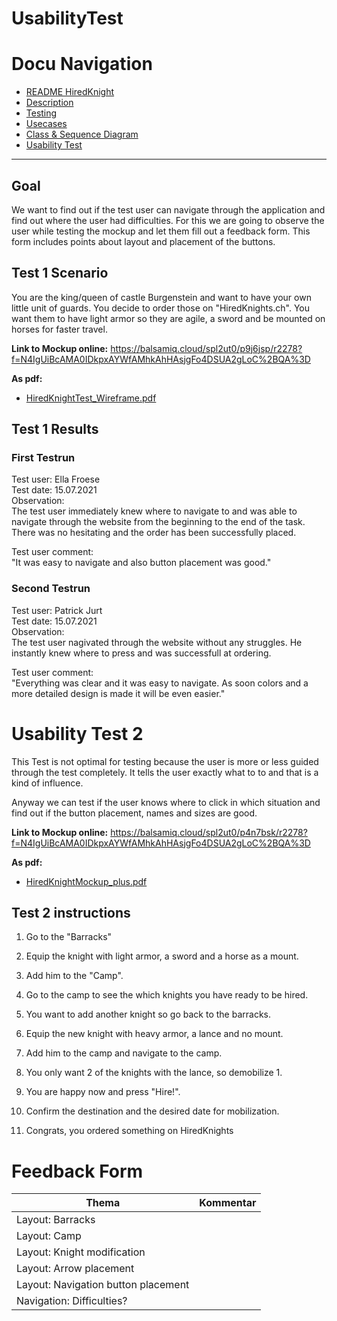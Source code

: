 # UsabilityTest


# Docu Navigation <!-- omit in toc -->
- [README HiredKnight](README.md) 
- [Description](description.md)
- [Testing](testing.md)
- [Usecases](usecases.md)
- [Class & Sequence Diagram](Class&SequenceDiagram.md)
- [Usability Test](usabilitytest.md)
------------------------------------------------------------------------

## Goal
We want to find out if the test user can navigate through the application and find out where the user had difficulties.
For this we are going to observe the user while testing the mockup and let them fill out a feedback form. This form includes points about layout and placement of the buttons.

## Test 1 Scenario

You are the king/queen of castle Burgenstein and want to have your own little unit of guards. You decide to order those on "HiredKnights.ch". You want them to have light armor so they are agile, a sword and be mounted on horses for faster travel.

<b>Link to Mockup online:</b>
https://balsamiq.cloud/spl2ut0/p9j6jsp/r2278?f=N4IgUiBcAMA0IDkpxAYWfAMhkAhHAsjgFo4DSUA2gLoC%2BQA%3D

<b>As pdf:</b>
- [HiredKnightTest_Wireframe.pdf](pdfs/HiredKnightTest_Wireframe.pdf) 

## Test 1 Results

### First Testrun

Test user:  Ella Froese\
Test date:  15.07.2021\
Observation:\
The test user immediately knew where to navigate to and was able to navigate through the website from the beginning to the end of the task. There was no hesitating and the order has been successfully placed.

Test user comment:\
"It was easy to navigate and also button placement was good."

### Second Testrun

Test user:  Patrick Jurt\
Test date:  15.07.2021\
Observation:\
The test user nagivated through the website without any struggles. He instantly knew where to press and was successfull at ordering.

Test user comment:\
"Everything was clear and it was easy to navigate. As soon colors and a more detailed design is made it will be even easier."

# Usability Test 2

This Test is not optimal for testing because the user is more or less guided through the test completely. It tells the user exactly what to to and that is a kind of influence.

Anyway we can test if the user knows where to click in which situation and find out if the button placement, names and sizes are good.

<b>Link to Mockup online:</b>
https://balsamiq.cloud/spl2ut0/p4n7bsk/r2278?f=N4IgUiBcAMA0IDkpxAYWfAMhkAhHAsjgFo4DSUA2gLoC%2BQA%3D

<b>As pdf:</b>
- [HiredKnightMockup_plus.pdf](pdfs/HiredKnightMockup_plus.pdf)


## Test 2 instructions
1. Go to the "Barracks"
   
2. Equip the knight with light armor, a sword and a horse as a mount.
   
3. Add him to the "Camp".
   
4. Go to the camp to see the which knights you have ready to be hired.
   
5. You want to add another knight so go back to the barracks.
   
6. Equip the new knight with heavy armor, a lance and no mount.
   
7. Add him to the camp and navigate to the camp.

8.  You only want 2 of the knights with the lance, so demobilize 1.
   
9.  You are happy now and press "Hire!".
    
10. Confirm the destination and the desired date for mobilization.
    
11. Congrats, you ordered something on HiredKnights

# Feedback Form
| Thema                              | Kommentar                         |
|------------------------------------|-----------------------------------|
| Layout: Barracks                   |                                   |
| Layout: Camp                       |                                   |
| Layout: Knight modification        |                                   |
| Layout: Arrow placement            |                                   |
| Layout: Navigation button placement|                                   |
| Navigation: Difficulties?             |                                   |
